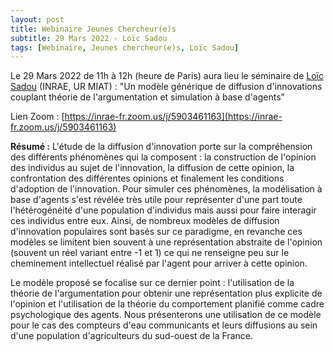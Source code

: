 ```yaml
---
layout: post
title: Webinaire Jeunes Chercheur(e)s
subtitle: 29 Mars 2022 - Loïc Sadou
tags: [Webinaire, Jeunes chercheur(e)s, Loïc Sadou]
---
```


Le 29 Mars 2022 de 11h à 12h (heure de Paris) aura lieu le séminaire de [Loïc Sadou](https://www.hdigitag.fr/fr/loic-sadou-utilisation-de-la-simulation-a-base-dagents-et-de-la-theorie-de-largumentation-pour-mieux-apprehender-la-diffusion-et-lappropriation-des-outils-numeriques-en-ag/) (INRAE, UR MIAT) :
"Un modèle générique de diffusion d'innovations couplant théorie de l'argumentation et simulation à base d'agents"

Lien Zoom : [https://inrae-fr.zoom.us/j/5903461163](https://inrae-fr.zoom.us/j/5903461163)


**Résumé :**
L'étude de la diffusion d'innovation porte sur la compréhension des différents phénomènes qui la composent : la construction de l'opinion des individus au sujet de l'innovation, la diffusion de cette opinion, la confrontation des différentes opinions et finalement les conditions d'adoption de l'innovation.
Pour simuler ces phénomènes, la modélisation à base d'agents s'est révélée très utile pour représenter d'une part toute l'hétérogénéité d'une population d'individus mais aussi pour faire interagir ces individus entre eux. Ainsi, de nombreux modèles de diffusion d'innovation populaires sont basés sur ce paradigme, en revanche ces modèles se limitent bien souvent à une représentation abstraite de l'opinion (souvent un réel variant entre -1 et 1) ce qui ne renseigne peu sur le cheminement intellectuel réalisé par l'agent pour arriver à cette opinion.

Le modèle proposé se focalise sur ce dernier point : l'utilisation de la théorie de l'argumentation pour obtenir une représentation plus explicite de l'opinion et l'utilisation de la théorie du comportement planifié comme cadre psychologique des agents. Nous présenterons une utilisation de ce modèle pour le cas des compteurs d'eau communicants et leurs diffusions au sein d'une population d'agriculteurs du sud-ouest de la France.
